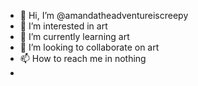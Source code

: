 - 👋 Hi, I’m @amandatheadventureiscreepy
- 👀 I’m interested in art
- 🌱 I’m currently learning art
- 💞️ I’m looking to collaborate on art
- 📫 How to reach me in nothing
- 

<!---
amandatheadventureiscreepy/amandatheadventureiscreepy is a ✨ special ✨ repository because its `README.md` (this file) appears on your GitHub profile.
You can click the Preview link to take a look at your changes.
--->
